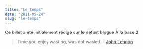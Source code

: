 ```yaml
---
title: "Le temps"
date: "2011-05-24"
slug: "le-temps"
---
```


Ce billet a été initialement rédigé sur le défunt blogue À la base 2

> Time you enjoy wasting, was not wasted. - [John Lennon](https://checkdonc.ca/index.php/la-citation-du-jour-18/)
